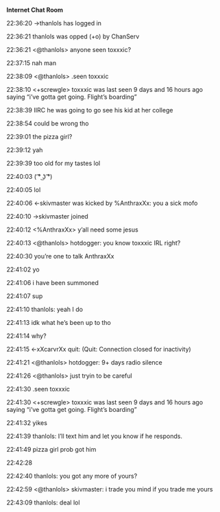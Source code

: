 
**Internet Chat Room**


<span class="grey">22:36:20 →thanlols has logged in</span>

<span class="grey">22:36:21 thanlols was opped (+o) by ChanServ</span>

<span class="grey"> 22:36:21</span> <<span class="red">@</span>thanlols> anyone seen toxxxic?

<span class="grey">22:37:15</span> <xXcarvrXx> nah man
    
<span class="grey">22:38:09</span> <<span class="red">@</span>thanlols> .seen toxxxic

<span class="grey">22:38:10</span> <<span class="green">+</span>screwgle> toxxxic was last seen 9 days and 16 hours ago saying “i’ve gotta get going. Flight’s boarding”

<span class="grey">22:38:39</span> <xXcarvrXx> IIRC he was going to go see his kid at her college

<span class="grey">22:38:54</span> <xXcarvrXx> could be wrong tho

<span class="grey">22:39:01</span> <skivmaster> the pizza girl?

<span class="grey">22:39:12</span> <xXcarvrXx> yah

<span class="grey">22:39:39</span> <skivmaster> too old for my tastes lol

<span class="grey">22:40:03</span> <skivmaster> ( ͡° ͜ʖ ͡°)

<span class="grey">22:40:05</span> <xXcarvrXx> lol

<span class="grey">22:40:06 ←skivmaster was kicked by </span><span class="orange">%</span><span class="grey">AnthraxXx: you a sick mofo</span>

<span class="grey">22:40:10 →skivmaster joined</span>

<span class="grey">22:40:12</span> <<span class="orange">%</span>AnthraxXx> y’all need some jesus

<span class="grey">22:40:13</span> <<span class="red">@</span>thanlols> hotdogger: you know toxxxic IRL right?

<span class="grey">22:40:30</span> <skivmaster> you’re one to talk AnthraxXx

<span class="grey">22:41:02</span> <hotdogger> yo

<span class="grey">22:41:06</span> <hotdogger> i have been summoned

<span class="grey">22:41:07</span> <hotdogger> sup

<span class="grey">22:41:10</span> <hotdogger> thanlols: yeah I do

<span class="grey">22:41:13</span> <hotdogger> idk what he’s been up to tho

<span class="grey">22:41:14</span> <hotdogger> why?

<span class="grey">22:41:15 ←xXcarvrXx quit: (Quit: Connection closed for inactivity)</span>

<span class="grey">22:41:21</span> <<span class="red">@</span>thanlols> hotdogger: 9+ days radio silence

<span class="grey">22:41:26</span> <<span class="red">@</span>thanlols> just tryin to be careful

<span class="grey">22:41:30</span> <hotdogger> .seen toxxxic

<span class="grey">22:41:30</span> <<span class="green">+</span>screwgle> toxxxic was last seen 9 days and 16 hours ago saying “i’ve gotta get going. Flight’s boarding”

<span class="grey">22:41:32</span> <hotdogger> yikes

<span class="grey">22:41:39</span> <hotdogger> thanlols: I’ll text him and let you know if he responds.

<span class="grey">22:41:49</span> <skivmaster> pizza girl prob got him

<span class="grey">22:42:28</span> <hotdogger> 

<span class="grey">22:42:40</span> <skivmaster> thanlols: you got any more of yours?

<span class="grey">22:42:59</span> <<span class="red">@</span>thanlols> skivmaster: i trade you mind if you trade me yours

<span class="grey">22:43:09</span> <skivmaster> thanlols: deal lol
    
